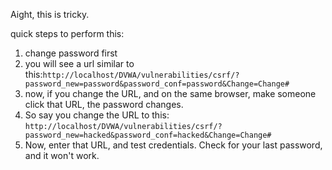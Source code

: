 Aight, this is tricky.

quick steps to perform this:
1. change password first
2. you will see a url similar to this:`http://localhost/DVWA/vulnerabilities/csrf/?password_new=password&password_conf=password&Change=Change#` 
3. now, if you change the URL, and on the same browser, make someone click that URL, the password changes.
4. So say you change the URL to this: `http://localhost/DVWA/vulnerabilities/csrf/?password_new=hacked&password_conf=hacked&Change=Change#`
5. Now, enter that URL, and test credentials. Check for your last password, and it won't work.